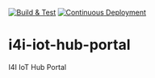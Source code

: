 [![Build & Test](https://github.com/michelin/i4i-iot-hub-portal/actions/workflows/build.yml/badge.svg)](https://github.com/michelin/i4i-iot-hub-portal/actions/workflows/build.yml)
[![Continuous Deployment](https://github.com/michelin/i4i-iot-hub-portal/actions/workflows/publish.yml/badge.svg)](https://github.com/michelin/i4i-iot-hub-portal/actions/workflows/publish.yml)

# i4i-iot-hub-portal
I4I IoT Hub Portal
